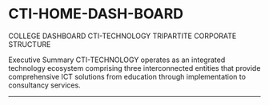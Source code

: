 # CTI-HOME-DASH-BOARD
COLLEGE DASHBOARD 
CTI-TECHNOLOGY TRIPARTITE CORPORATE STRUCTURE

Executive Summary
CTI-TECHNOLOGY operates as an integrated technology ecosystem comprising three interconnected entities that provide comprehensive ICT solutions from education through implementation to consultancy services.

---